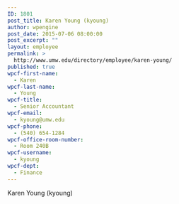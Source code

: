 ```yaml
---
ID: 1801
post_title: Karen Young (kyoung)
author: wpengine
post_date: 2015-07-06 08:00:00
post_excerpt: ""
layout: employee
permalink: >
  http://www.umw.edu/directory/employee/karen-young/
published: true
wpcf-first-name:
  - Karen
wpcf-last-name:
  - Young
wpcf-title:
  - Senior Accountant
wpcf-email:
  - kyoung@umw.edu
wpcf-phone:
  - (540) 654-1284
wpcf-office-room-number:
  - Room 240B
wpcf-username:
  - kyoung
wpcf-dept:
  - Finance
---
```

Karen Young (kyoung)